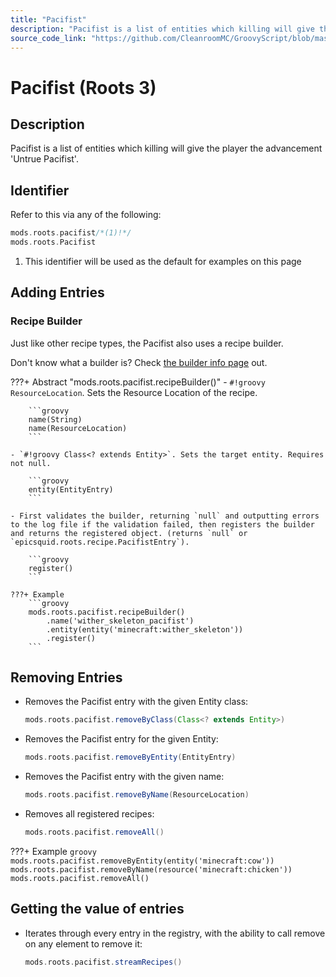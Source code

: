 ```yaml
---
title: "Pacifist"
description: "Pacifist is a list of entities which killing will give the player the advancement 'Untrue Pacifist'."
source_code_link: "https://github.com/CleanroomMC/GroovyScript/blob/master/src/main/java/com/cleanroommc/groovyscript/compat/mods/roots/Pacifist.java"
---
```


# Pacifist (Roots 3)

## Description

Pacifist is a list of entities which killing will give the player the advancement 'Untrue Pacifist'.

## Identifier

Refer to this via any of the following:

```groovy hl_lines="1"
mods.roots.pacifist/*(1)!*/
mods.roots.Pacifist
```

1. This identifier will be used as the default for examples on this page

## Adding Entries

### Recipe Builder

Just like other recipe types, the Pacifist also uses a recipe builder.

Don't know what a builder is? Check [the builder info page](../../../groovy/builder.md) out.

???+ Abstract "mods.roots.pacifist.recipeBuilder()"
    - `#!groovy ResourceLocation`. Sets the Resource Location of the recipe.

        ```groovy
        name(String)
        name(ResourceLocation)
        ```

    - `#!groovy Class<? extends Entity>`. Sets the target entity. Requires not null.

        ```groovy
        entity(EntityEntry)
        ```

    - First validates the builder, returning `null` and outputting errors to the log file if the validation failed, then registers the builder and returns the registered object. (returns `null` or `epicsquid.roots.recipe.PacifistEntry`).

        ```groovy
        register()
        ```

    ???+ Example
        ```groovy
        mods.roots.pacifist.recipeBuilder()
            .name('wither_skeleton_pacifist')
            .entity(entity('minecraft:wither_skeleton'))
            .register()
        ```



## Removing Entries

- Removes the Pacifist entry with the given Entity class:

    ```groovy
    mods.roots.pacifist.removeByClass(Class<? extends Entity>)
    ```

- Removes the Pacifist entry for the given Entity:

    ```groovy
    mods.roots.pacifist.removeByEntity(EntityEntry)
    ```

- Removes the Pacifist entry with the given name:

    ```groovy
    mods.roots.pacifist.removeByName(ResourceLocation)
    ```

- Removes all registered recipes:

    ```groovy
    mods.roots.pacifist.removeAll()
    ```

???+ Example
    ```groovy
    mods.roots.pacifist.removeByEntity(entity('minecraft:cow'))
    mods.roots.pacifist.removeByName(resource('minecraft:chicken'))
    mods.roots.pacifist.removeAll()
    ```

## Getting the value of entries

- Iterates through every entry in the registry, with the ability to call remove on any element to remove it:

    ```groovy
    mods.roots.pacifist.streamRecipes()
    ```
